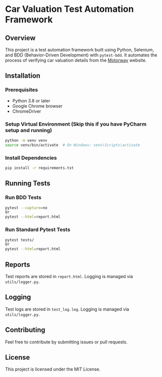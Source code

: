 # Car Valuation Test Automation Framework

## Overview
This project is a test automation framework built using Python, Selenium, and BDD (Behavior-Driven Development) with `pytest-bdd`. It automates the process of verifying car valuation details from the [Motorway](https://motorway.co.uk/) website.

## Installation
### Prerequisites
- Python 3.8 or later
- Google Chrome browser
- ChromeDriver

### Setup Virtual Environment (Skip this if you have PyCharm setup and running)
```sh
python -m venv venv
source venv/bin/activate  # On Windows: venv\Scripts\activate
```

### Install Dependencies
```sh
pip install -r requirements.txt
```

## Running Tests
### Run BDD Tests
```sh
pytest --capture=no
Or
pytest --html=report.html  
```

### Run Standard Pytest Tests
```sh
pytest tests/
Or
pytest --html=report.html  
```

## Reports
Test reports are stored in `report.html`. Logging is managed via `utils/logger.py`.


## Logging
Test logs are stored in `test_log.log`. Logging is managed via `utils/logger.py`.

## Contributing
Feel free to contribute by submitting issues or pull requests.

## License
This project is licensed under the MIT License.

